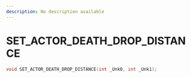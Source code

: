```yaml
---
description: No description available 
---
```


# SET_ACTOR_DEATH_DROP_DISTANCE

```cpp
void SET_ACTOR_DEATH_DROP_DISTANCE(int _Unk0, int _Unk1);
```